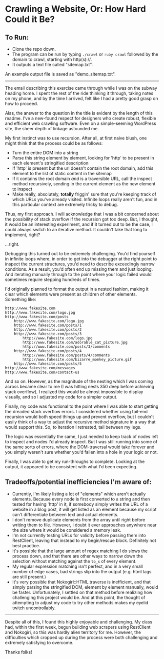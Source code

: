 # Crawling a Website, Or: How Hard Could it Be?

## To Run:

* Clone the repo down.
* The program can be run by typing `./crawl` or `ruby crawl` followed by the domain to crawl, starting with http(s)://.
* It outputs a text file called "sitemap.txt".

An example output file is saved as "demo_sitemap.txt".

---

The email describing this exercise came through while I was on the subway heading home. I spent the rest of the ride thinking it through, taking notes on my phone, and by the time I arrived, felt like I had a pretty good grasp on how to proceed.

Alas, the answer to the question in the title is evident by the length of this readme. I've a new-found respect for designers who create robust, flexible and efficient web crawling software. Even on a simple-seeming WordPress site, the sheer depth of linkage astounded me.

My first instinct was to use recursion. After all, at first naive blush, one might think that the process could be as follows:
 * Turn the entire DOM into a string
 * Parse this string element by element, looking for 'http' to be present in each element's stringified description
 * If 'http' is present but the url doesn't contain the root domain, add this element to the list of static content in the sitemap
 * If it contains the root domain _and_ is a traversible URL, call the inspect method recursively, sending in the current element as the new element to inspect
 * Make really, absolutely, **totally** friggin' sure that you're keeping track of which URLs you've already visited. Infinite loops really aren't fun, and in this particular context are extremely tricky to debug.

Thus, my first approach. I will acknowledge that I was a bit concerned about the possibility of stack overflow if the recursion got too deep. But, I thought, it would be an interesting experiment, and if it turned out to be the case, I could always switch to an iterative method. It couldn't take that long to implement, right?

...right.

Debugging this turned out to be extremely challenging. You'd find yourself in infinite loops where, in order to get into the debugger at the right point to inspect the current structures, you'd need to describe exceedingly narrow conditions. As a result, you'd often end up missing them and just looping. And iterating manually through to the point where your logic failed would sometimes require stepping hundreds of times.

I'd originally planned to format the output in a nested fashion, making it clear which elements were present as children of other elements. Something like:


    http://www.fakesite.com
    http://www.fakesite.com/logo.jpg
    http://www.fakesite.com/posts
        http://www.fakesite.com/logo.jpg
        http://www.fakesite.com/posts/1
        http://www.fakesite.com/posts/2
        http://www.fakesite.com/posts/3
            http://www.fakesite.com/logo.jpg
            http://www.fakesite.com/adorable_cat_picture.jpg
            http://www.fakesite.com/posts/3/comments
        http://www.fakesite.com/posts/4
            http://www.fakesite.com/posts/4/comments
            http://www.fakesite.com/bizarre_monkey_picture.gif
        http://www.fakesite.com/posts/5
    http://www.fakesite.com/messages
    http://www.fakesite.com/contact-us


And so on. However, as the magnitude of the nesting which I was coming across became clear to me (I was hitting nests 350 deep before achieving stack overflow), I realized this would be almost impossible to display visually, and so I adjusted my code for a simpler output.

Finally, my code was functional to the point where I was able to start getting the dreaded stack overflow errors. I considered whether using tail-end recursion would both speed things up and prevent overflow, but I couldn't easily think of a way to adjust the recursive method signature in a way that would support this. So, to iteration I retreated, tail between my legs.

The logic was essentially the same, I just needed to keep track of nodes left to inspect and nodes I'd already inspect. But I was still running into some of the same sorts of errors, where the DOM-traversal would take forever and you simply weren't sure whether you'd fallen into a hole in your logic or not.

Finally, I was able to get my run-throughs to complete. Looking at the output, it appeared to be consistent with what I'd been expecting.

## Tradeoffs/potential inefficiencies I'm aware of:
 * Currently, I'm likely listing a lot of "elements" which aren't actually elements. Because every node is first converted to a string and then tested for having 'http' in it, if somebody simply writes the URL of a website in a blog post, it will get listed as an element because my script can't differentiate between text and actual elements.
 * I don't remove duplicate elements from the array until right before writing them to file. However, I doubt it ever approaches anywhere near the size where it would be considered a memory leak.
 * I'm not currently testing URLs for validity before passing them into RestClient, leaving that instead to my begin/rescue block. Definitely not best practice.
 * It's possible that the large amount of regex matching I do slows the process down, and that there are other ways to narrow down the selection without matching against the `to_s` of every element.
 * My regular expression matching isn't perfect, and in a very small number of edge cases, bad strings slip into the output (e.g. html tags are still present.)
 * It's very possible that Nokogirl::HTML.traverse is inefficient, and that simply parsing the stringified DOM, element by element manually, would be faster. Unfortunately, I settled on that method before realizing how challenging this project would be. And at this point, the thought of attempting to adjust my code to try other methods makes my eyelid twitch uncontrollably.

---

Despite all of this, I found this highly enjoyable and challenging. My class had, within the first week, begun building web scrapers using RestClient and Nokogiri, so this was hardly alien territory for me. However, the difficulties which cropped up during the process were both challenging and extremely satisfying to overcome.

Thanks folks!
